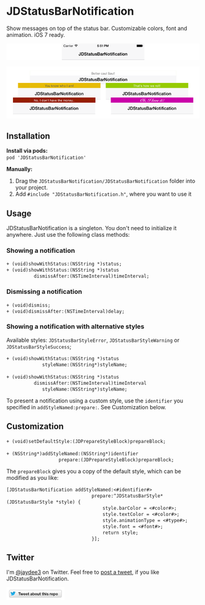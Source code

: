 # JDStatusBarNotification

Show messages on top of the status bar. Customizable colors, font and animation. iOS 7 ready.

![Animation](gfx/animation.gif "Animation")

![Screenshots](gfx/screenshots.png "Screenshots")

## Installation

**Install via pods:**  
`pod 'JDStatusBarNotification'`

**Manually:**  

1. Drag the `JDStatusBarNotification/JDStatusBarNotification` folder into your project.
2. Add `#include "JDStatusBarNotification.h"`, where you want to use it

## Usage

JDStatusBarNotification is a singleton. You don't need to initialize it anywhere.
Just use the following class methods:

### Showing a notification

    + (void)showWithStatus:(NSString *)status;
    + (void)showWithStatus:(NSString *)status
              dismissAfter:(NSTimeInterval)timeInterval;

### Dismissing a notification

    + (void)dismiss;
    + (void)dismissAfter:(NSTimeInterval)delay;
    
### Showing a notification with alternative styles

Available styles: `JDStatusBarStyleError`, `JDStatusBarStyleWarning` or `JDStatusBarStyleSuccess`;
               
    + (void)showWithStatus:(NSString *)status
                 styleName:(NSString*)styleName;
                 
    + (void)showWithStatus:(NSString *)status
              dismissAfter:(NSTimeInterval)timeInterval
                 styleName:(NSString*)styleName;
                 
To present a notification using a custom style, use the `identifier` you specified in `addStyleNamed:prepare:`. See Customization below.

## Customization

    + (void)setDefaultStyle:(JDPrepareStyleBlock)prepareBlock;
    
    + (NSString*)addStyleNamed:(NSString*)identifier
                       prepare:(JDPrepareStyleBlock)prepareBlock;


The `prepareBlock` gives you a copy of the default style, which can be modified as you like:

	[JDStatusBarNotification addStyleNamed:<#identifier#>
	                               prepare:^JDStatusBarStyle*(JDStatusBarStyle *style) {
	                                   style.barColor = <#color#>;
	                                   style.textColor = <#color#>;
	                                   style.animationType = <#type#>;
	                                   style.font = <#font#>;
	                                   return style;
	                               }];


## Twitter

I'm [@jaydee3](http://twitter.com/jaydee3) on Twitter. Feel free to [post a tweet](https://twitter.com/intent/tweet?button_hashtag=JDStatusBarNotification&text=Simple%20and%20customizable%20statusbar%20notifications%20for%20iOS!%20Check%20it%20out.%20https://github.com/jaydee3/JDStatusBarNotification&via=jaydee3), if you like JDStatusBarNotification.  

[![TweetButton](gfx/tweetbutton.png "Tweet")](https://twitter.com/intent/tweet?button_hashtag=JDStatusBarNotification&text=Simple%20and%20customizable%20statusbar%20notifications%20for%20iOS!%20Check%20it%20out.%20https://github.com/jaydee3/JDStatusBarNotification&via=jaydee3)
